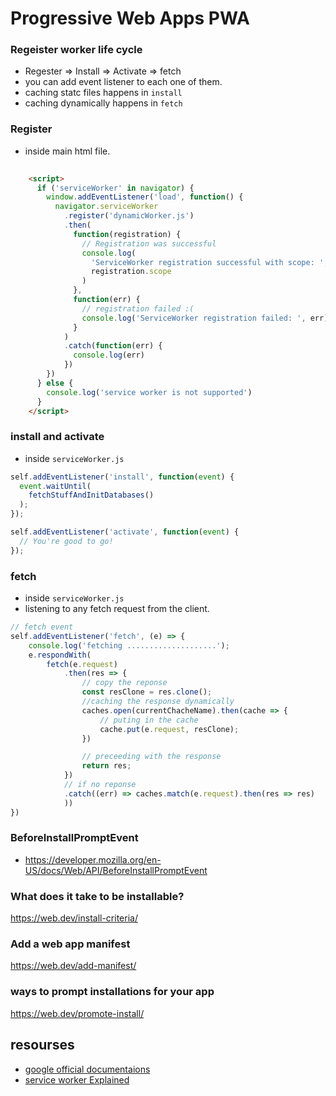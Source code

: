 # Progressive Web Apps PWA

### Regeister worker life cycle
- Regester => Install => Activate => fetch
- you can add event listener to each one of them.
- caching statc files happens in `install`
- caching dynamically happens in `fetch`

### Register 
- inside main html file.
```html
  
    <script>
      if ('serviceWorker' in navigator) {
        window.addEventListener('load', function() {
          navigator.serviceWorker
            .register('dynamicWorker.js')
            .then(
              function(registration) {
                // Registration was successful
                console.log(
                  'ServiceWorker registration successful with scope: ',
                  registration.scope
                )
              },
              function(err) {
                // registration failed :(
                console.log('ServiceWorker registration failed: ', err)
              }
            )
            .catch(function(err) {
              console.log(err)
            })
        })
      } else {
        console.log('service worker is not supported')
      }
    </script>
```

### install and activate
- inside `serviceWorker.js`
```js
self.addEventListener('install', function(event) {
  event.waitUntil(
    fetchStuffAndInitDatabases()
  );
});

self.addEventListener('activate', function(event) {
  // You're good to go!
});
```

### fetch 
- inside `serviceWorker.js`
- listening to any fetch request from the client.
```js
// fetch event
self.addEventListener('fetch', (e) => {
    console.log('fetching ....................');
    e.respondWith(
        fetch(e.request)
            .then(res => {
                // copy the reponse
                const resClone = res.clone();
                //caching the response dynamically
                caches.open(currentChacheName).then(cache => {
                    // puting in the cache
                    cache.put(e.request, resClone);
                })

                // preceeding with the response
                return res;
            })
            // if no reponse 
            .catch((err) => caches.match(e.request).then(res => res)
            ))
})
```

### BeforeInstallPromptEvent
- https://developer.mozilla.org/en-US/docs/Web/API/BeforeInstallPromptEvent

### What does it take to be installable?
  https://web.dev/install-criteria/
  
### Add a web app manifest
https://web.dev/add-manifest/

### ways to prompt installations for your app
https://web.dev/promote-install/

## resourses
- [google official documentaions](https://web.dev/progressive-web-apps/)
- [service worker Explained](https://github.com/w3c/ServiceWorker/blob/master/explainer.md)
